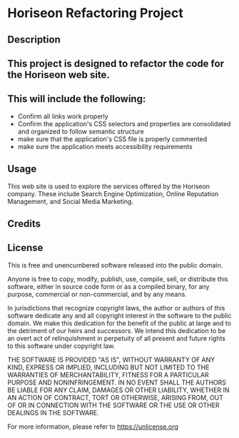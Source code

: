 # **Horiseon Refactoring Project**

## **Description**
## This project is designed to refactor the code for the Horiseon web site.
## This will include the following:
* Confirm all links work properly
* Confirm the application's CSS selectors and properties are consolidated and organized to follow semantic structure
* make sure that the application's CSS file is properly commented
* make sure the application meets accessibility requirements

## **Usage**
This web site is used to explore the services offered by the Horiseon company.  These include Search Engine Optimization, Online Reputation Management, and Social Media Marketing.

## **Credits**

## **License**
This is free and unencumbered software released into the public domain.

Anyone is free to copy, modify, publish, use, compile, sell, or
distribute this software, either in source code form or as a compiled
binary, for any purpose, commercial or non-commercial, and by any
means.

In jurisdictions that recognize copyright laws, the author or authors
of this software dedicate any and all copyright interest in the
software to the public domain. We make this dedication for the benefit
of the public at large and to the detriment of our heirs and
successors. We intend this dedication to be an overt act of
relinquishment in perpetuity of all present and future rights to this
software under copyright law.

THE SOFTWARE IS PROVIDED "AS IS", WITHOUT WARRANTY OF ANY KIND,
EXPRESS OR IMPLIED, INCLUDING BUT NOT LIMITED TO THE WARRANTIES OF
MERCHANTABILITY, FITNESS FOR A PARTICULAR PURPOSE AND NONINFRINGEMENT.
IN NO EVENT SHALL THE AUTHORS BE LIABLE FOR ANY CLAIM, DAMAGES OR
OTHER LIABILITY, WHETHER IN AN ACTION OF CONTRACT, TORT OR OTHERWISE,
ARISING FROM, OUT OF OR IN CONNECTION WITH THE SOFTWARE OR THE USE OR
OTHER DEALINGS IN THE SOFTWARE.

For more information, please refer to <https://unlicense.org>
